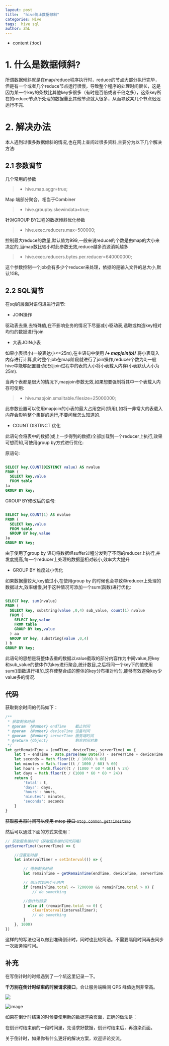 ```yaml
---
layout: post
title:  "hive防止数据倾斜"
categories: Hive
tags:  hive sql
author: ZhL
---
```


* content
{:toc}

# 1. 什么是数据倾斜?
所谓数据倾斜就是在map/reduce程序执行时，reduce的节点大部分执行完毕，但是有一个或者几个reduce节点运行很慢，导致整个程序的处理时间很长，这是因为某一个key的条数比其他key多很多（有时是百倍或者千倍之多），这条key所在的reduce节点所处理的数据量比其他节点就大很多，从而导致某几个节点迟迟运行不完.



# 2. 解决办法

本人遇到过很多数据倾斜的情况,也在网上查阅过很多资料,主要分为以下几个解决方法:

## 2.1 参数调节

几个常用的参数

>- hive.map.aggr=true;

Map 端部分聚合，相当于Combiner

>- hive.groupby.skewindata=true;

针对GROUP BY过程的数据倾斜优化参数

>- hive.exec.reducers.max=500000;

控制最大reduce的数量,默认值为999,一般来说reduce的个数是由map的大小来决定的,当map数比较小时此参数无效,reduce越多资源消耗越多

>- hive.exec.reducers.bytes.per.reducer=640000000;

这个参数控制一个job会有多少个reducer来处理，依据的是输入文件的总大小,默认1GB。


## 2.2 SQL调节

在sql的层面对语句进进行调节:

- JOIN操作

驱动表去重,去特殊值,在不影响业务的情况下尽量减小驱动表,选取或构造key相对均匀的数据进行join

- 大表JOIN小表

如果小表很小(一般表达小<=25m),在主语句中使用 **/*+ mapjoin(b)*/** 将小表载入内存进行计算,此时整个job在map阶段就进行了join操作,reducer个数为0,一般hive中能够配置自动识别join过程中的表的大小将小表载入内存(小表默认大小为25m).

当两个表都是很大的情况下,mapjoin参数无效,如果想要强制将其中一个表载入内存可使用:

>- hive.mapjoin.smalltable.filesize=25000000;

此参数设置可以使用mapjoin的小表的最大占用空间(慎用),如将一非常大的表载入内存会影响整个集群的运行,不要问我怎么知道的.

- COUNT DISTINCT 优化

此语句会将表中的数据(或上一步得到的数据)全部加载到一个reducer上执行,效果可想而知,可使用group by方式进行优化:

原语句:

```sql

SELECT key,COUNT(DISTINCT value) AS nvalue
FROM (
  SELECT key,value
  FROM table
)a
GROUP BY key;

```

GROUP BY修改后的语句:
```sql

SELECT key,COUNT(1) AS nvalue
FROM (
  SELECT key,value
  FROM table
  GROUP BY key,value
)a
GROUP BY key;

```

由于使用了group by 语句将数据经suffer过程分发到了不同的reducer上执行,并发度提高,每一个reducer上处理的数据量相对较小,效率大大提升

- GROUP BY 维度过小优化

如果数据量较大,key值过小,在使用group by 的时候也会导致单reducer上处理的数据过大,效率缓慢,对于这种情况可添加一个sum(函数)进行优化:

```sql

SELECT key, sum(nvalue)
FROM (
  SELECT key, substring(value ,0,4) sub_value, count(1) nvalue  
  FROM (
    SELECT key,value
    FROM table
    GROUP BY key,value
  ) aa
  GROUP BY key, substring(value ,0,4)
) b
GROUP BY key;

```

此语句的思想是将整体去重的数据以value截取的部分内容作为中间value,将key和sub_value的整体作为key进行聚合,统计数目,之后将同一个key下的值使用sum()函数进行相加,这样使整合成的整体的key分布相对均匀,能够有效避免key少value多的情况.





## 代码

获取剩余时间的代码如下：

```js
/**
 * 获取剩余时间
 * @param  {Number} endTime    截止时间
 * @param  {Number} deviceTime 设备时间
 * @param  {Number} serverTime 服务端时间
 * @return {Object}            剩余时间对象
 */
let getRemainTime = (endTime, deviceTime, serverTime) => {
    let t = endTime - Date.parse(new Date()) - serverTime + deviceTime
    let seconds = Math.floor((t / 1000) % 60)
    let minutes = Math.floor((t / 1000 / 60) % 60)
    let hours = Math.floor((t / (1000 * 60 * 60)) % 24)
    let days = Math.floor(t / (1000 * 60 * 60 * 24))
    return {
        'total': t,
        'days': days,
        'hours': hours,
        'minutes': minutes,
        'seconds': seconds
    }
}
```

<del>获取服务器时间可以使用 mtop 接口 `mtop.common.getTimestamp` </del>

然后可以通过下面的方式来使用：

```js
// 获取服务端时间（获取服务端时间代码略）
getServerTime((serverTime) => {

    //设置定时器
    let intervalTimer = setInterval(() => {

        // 得到剩余时间
        let remainTime = getRemainTime(endTime, deviceTime, serverTime)

        // 倒计时到两个小时内
        if (remainTime.total <= 7200000 && remainTime.total > 0) {
            // do something

        //倒计时结束
        } else if (remainTime.total <= 0) {
            clearInterval(intervalTimer);
            // do something
        }
    }, 1000)
})
```

这样的的写法也可以做到准确倒计时，同时也比较简洁。不需要隔段时间再去同步一次服务端时间。

## 补充

在写倒计时的时候遇到了一个坑这里记录一下。

**千万别在倒计时结束的时候请求接口**。会让服务端瞬间 QPS 峰值达到非常高。

![](https://img.alicdn.com/tfs/TB1LBzjOpXXXXcnXpXXXXXXXXXX-154-71.png)

![image](https://github.com/liuzhihan027/liuzhihan027.github.io/raw/master/)

如果在倒计时结束的时候要使用新的数据渲染页面，正确的做法是：

在倒计时结束前的一段时间里，先请求好数据，倒计时结束后，再渲染页面。

关于倒计时，如果你有什么更好的解决方案，欢迎评论交流。
